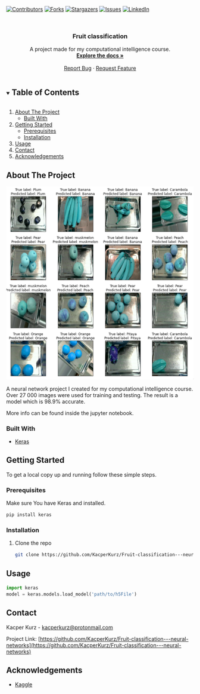 [![Contributors][contributors-shield]][contributors-url]
[![Forks][forks-shield]][forks-url]
[![Stargazers][stars-shield]][stars-url]
[![Issues][issues-shield]][issues-url]
[![LinkedIn][linkedin-shield]][linkedin-url]



<!-- PROJECT LOGO -->

<br />
<p align="center">
  <h3 align="center">Fruit classification</h3>

  <p align="center">
    A project made for my computational intelligence course.
    <br />
    <a href="https://github.com/KacperKurz/Fruit-classification---neural-networks"><strong>Explore the docs »</strong></a>
    <br />
    <br />
    <a href="https://github.com/KacperKurz/Fruit-classification---neural-networks/issues">Report Bug</a>
    ·
    <a href="https://github.com/KacperKurz/Fruit-classification---neural-networks/issues">Request Feature</a>
  </p>
</p>



<!-- TABLE OF CONTENTS -->
<details open="open">
  <summary><h2 style="display: inline-block">Table of Contents</h2></summary>
  <ol>
    <li>
      <a href="#about-the-project">About The Project</a>
      <ul>
        <li><a href="#built-with">Built With</a></li>
      </ul>
    </li>
    <li>
      <a href="#getting-started">Getting Started</a>
      <ul>
        <li><a href="#prerequisites">Prerequisites</a></li>
        <li><a href="#installation">Installation</a></li>
      </ul>
    </li>
    <li><a href="#usage">Usage</a></li>
    <li><a href="#contact">Contact</a></li>
    <li><a href="#acknowledgements">Acknowledgements</a></li>
  </ol>
</details>



<!-- ABOUT THE PROJECT -->
## About The Project

![](./images/1626091272.png)

A neural network project I created for my computational intelligence course. Over 27 000 images were used for training and testing.
The result is a model which is 98.9% accurate.

More info can be found inside the jupyter notebook.


### Built With

* [Keras](https://keras.io/)




<!-- GETTING STARTED -->
## Getting Started

To get a local copy up and running follow these simple steps.

### Prerequisites

Make sure You have Keras and installed.
  ```sh
  pip install keras
  ```

### Installation

1. Clone the repo
   ```sh
   git clone https://github.com/KacperKurz/Fruit-classification---neural-networks.git
   ```




<!-- USAGE EXAMPLES -->
## Usage

```python
import keras
model = keras.models.load_model('path/to/h5File')
```



<!-- CONTACT -->
## Contact

Kacper Kurz - kacperkurz@protonmail.com

Project Link: [https://github.com/KacperKurz/Fruit-classification---neural-networks](https://github.com/KacperKurz/Fruit-classification---neural-networks)



<!-- ACKNOWLEDGEMENTS -->
## Acknowledgements

* [Kaggle](https://www.kaggle.com/)




<!-- MARKDOWN LINKS & IMAGES -->
<!-- https://www.markdownguide.org/basic-syntax/#reference-style-links -->
[contributors-shield]: https://img.shields.io/github/contributors/KacperKurz/repo.svg?style=for-the-badge
[contributors-url]: https://github.com/KacperKurz/repo/graphs/contributors
[forks-shield]: https://img.shields.io/github/forks/KacperKurz/repo.svg?style=for-the-badge
[forks-url]: https://github.com/KacperKurz/repo/network/members
[stars-shield]: https://img.shields.io/github/stars/KacperKurz/repo.svg?style=for-the-badge
[stars-url]: https://github.com/KacperKurz/repo/stargazers
[issues-shield]: https://img.shields.io/github/issues/KacperKurz/repo.svg?style=for-the-badge
[issues-url]: https://github.com/KacperKurz/repo/issues
[linkedin-shield]: https://img.shields.io/badge/-LinkedIn-black.svg?style=for-the-badge&logo=linkedin&colorB=555
[linkedin-url]: https://linkedin.com/in/kacper-kurz-175707199
